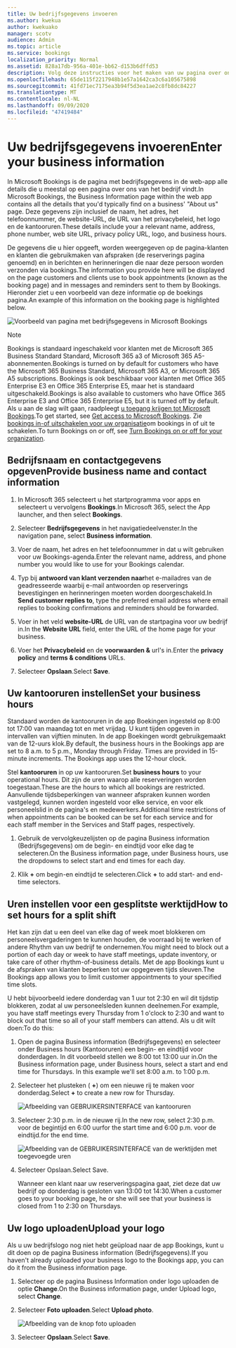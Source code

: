 ```yaml
---
title: Uw bedrijfsgegevens invoeren
ms.author: kwekua
author: kwekuako
manager: scotv
audience: Admin
ms.topic: article
ms.service: bookings
localization_priority: Normal
ms.assetid: 828a17db-956a-401e-bb62-d153b6dffd53
description: Volg deze instructies voor het maken van uw pagina over ons, inclusief bedrijfsnaam, adres, telefoonnummer, website-URL, logo en kantooruren in Microsoft bookings.
ms.openlocfilehash: 65de115f2217948b1e57a1642ca3c6a105675898
ms.sourcegitcommit: 41fd71ec7175ea3b94f5d3ea1ae2c8fb8dc84227
ms.translationtype: MT
ms.contentlocale: nl-NL
ms.lasthandoff: 09/09/2020
ms.locfileid: "47419484"
---
```

# <a name="enter-your-business-information"></a><span data-ttu-id="b33c7-103">Uw bedrijfsgegevens invoeren</span><span class="sxs-lookup"><span data-stu-id="b33c7-103">Enter your business information</span></span>

<span data-ttu-id="b33c7-104">In Microsoft Bookings is de pagina met bedrijfsgegevens in de web-app alle details die u meestal op een pagina over ons van het bedrijf vindt.</span><span class="sxs-lookup"><span data-stu-id="b33c7-104">In Microsoft Bookings, the Business Information page within the web app contains all the details that you'd typically find on a business' "About us" page.</span></span> <span data-ttu-id="b33c7-105">Deze gegevens zijn inclusief de naam, het adres, het telefoonnummer, de website-URL, de URL van het privacybeleid, het logo en de kantooruren.</span><span class="sxs-lookup"><span data-stu-id="b33c7-105">These details include your a relevant name, address, phone number, web site URL, privacy policy URL, logo, and business hours.</span></span>

<span data-ttu-id="b33c7-106">De gegevens die u hier opgeeft, worden weergegeven op de pagina-klanten en klanten die gebruikmaken van afspraken (de reserverings pagina genoemd) en in berichten en herinneringen die naar deze persoon worden verzonden via bookings.</span><span class="sxs-lookup"><span data-stu-id="b33c7-106">The information you provide here will be displayed on the page customers and clients use to book appointments (known as the booking page) and in messages and reminders sent to them by Bookings.</span></span> <span data-ttu-id="b33c7-107">Hieronder ziet u een voorbeeld van deze informatie op de boekings pagina.</span><span class="sxs-lookup"><span data-stu-id="b33c7-107">An example of this information on the booking page is highlighted below.</span></span>

   ![Voorbeeld van pagina met bedrijfsgegevens in Microsoft Bookings](../media/bookings-business-info.png)

> [!NOTE]
> <span data-ttu-id="b33c7-109">Bookings is standaard ingeschakeld voor klanten met de Microsoft 365 Business Standard Standard, Microsoft 365 a3 of Microsoft 365 A5-abonnementen.</span><span class="sxs-lookup"><span data-stu-id="b33c7-109">Bookings is turned on by default for customers who have the Microsoft 365 Business Standard, Microsoft 365 A3, or Microsoft 365 A5 subscriptions.</span></span> <span data-ttu-id="b33c7-110">Bookings is ook beschikbaar voor klanten met Office 365 Enterprise E3 en Office 365 Enterprise E5, maar het is standaard uitgeschakeld.</span><span class="sxs-lookup"><span data-stu-id="b33c7-110">Bookings is also available to customers who have Office 365 Enterprise E3 and Office 365 Enterprise E5, but it is turned off by default.</span></span> <span data-ttu-id="b33c7-111">Als u aan de slag wilt gaan, raadpleegt [u toegang krijgen tot Microsoft Bookings](get-access.md).</span><span class="sxs-lookup"><span data-stu-id="b33c7-111">To get started, see [Get access to Microsoft Bookings](get-access.md).</span></span> <span data-ttu-id="b33c7-112">Zie [bookings in-of uitschakelen voor uw organisatie](turn-bookings-on-or-off.md)om bookings in of uit te schakelen.</span><span class="sxs-lookup"><span data-stu-id="b33c7-112">To turn Bookings on or off, see [Turn Bookings on or off for your organization](turn-bookings-on-or-off.md).</span></span>

## <a name="provide-business-name-and-contact-information"></a><span data-ttu-id="b33c7-113">Bedrijfsnaam en contactgegevens opgeven</span><span class="sxs-lookup"><span data-stu-id="b33c7-113">Provide business name and contact information</span></span>

1. <span data-ttu-id="b33c7-114">In Microsoft 365 selecteert u het startprogramma voor apps en selecteert u vervolgens **Bookings**.</span><span class="sxs-lookup"><span data-stu-id="b33c7-114">In Microsoft 365, select the App launcher, and then select **Bookings**.</span></span>

1. <span data-ttu-id="b33c7-115">Selecteer **Bedrijfsgegevens** in het navigatiedeelvenster.</span><span class="sxs-lookup"><span data-stu-id="b33c7-115">In the navigation pane, select **Business information**.</span></span>

1. <span data-ttu-id="b33c7-116">Voer de naam, het adres en het telefoonnummer in dat u wilt gebruiken voor uw Bookings-agenda.</span><span class="sxs-lookup"><span data-stu-id="b33c7-116">Enter the relevant name, address, and phone number you would like to use for your Bookings calendar.</span></span>

1. <span data-ttu-id="b33c7-117">Typ bij **antwoord van klant verzenden naar**het e-mailadres van de geadresseerde waarbij e-mail antwoorden op reserverings bevestigingen en herinneringen moeten worden doorgeschakeld.</span><span class="sxs-lookup"><span data-stu-id="b33c7-117">In **Send customer replies to**, type the preferred email address where email replies to booking confirmations and reminders should be forwarded.</span></span>

1. <span data-ttu-id="b33c7-118">Voer in het veld **website-URL** de URL van de startpagina voor uw bedrijf in.</span><span class="sxs-lookup"><span data-stu-id="b33c7-118">In the **Website URL** field, enter the URL of the home page for your business.</span></span>

1. <span data-ttu-id="b33c7-119">Voer het **Privacybeleid** en de **voorwaarden &** url's in.</span><span class="sxs-lookup"><span data-stu-id="b33c7-119">Enter the **privacy policy** and **terms & conditions** URLs.</span></span>

1. <span data-ttu-id="b33c7-120">Selecteer **Opslaan**.</span><span class="sxs-lookup"><span data-stu-id="b33c7-120">Select **Save**.</span></span>

## <a name="set-your-business-hours"></a><span data-ttu-id="b33c7-121">Uw kantooruren instellen</span><span class="sxs-lookup"><span data-stu-id="b33c7-121">Set your business hours</span></span>

<span data-ttu-id="b33c7-p104">Standaard worden de kantooruren in de app Boekingen ingesteld op 8:00 tot 17:00 van maandag tot en met vrijdag. U kunt tijden opgeven in intervallen van vijftien minuten. In de app Boekingen wordt gebruikgemaakt van de 12-uurs klok.</span><span class="sxs-lookup"><span data-stu-id="b33c7-p104">By default, the business hours in the Bookings app are set to 8 a.m. to 5 p.m., Monday through Friday. Times are provided in 15-minute increments. The Bookings app uses the 12-hour clock.</span></span>

<span data-ttu-id="b33c7-126">Stel **kantooruren** in op uw kantooruren.</span><span class="sxs-lookup"><span data-stu-id="b33c7-126">Set **business hours** to your operational hours.</span></span> <span data-ttu-id="b33c7-127">Dit zijn de uren waarop alle reserveringen worden toegestaan.</span><span class="sxs-lookup"><span data-stu-id="b33c7-127">These are the hours to which all bookings are restricted.</span></span> <span data-ttu-id="b33c7-128">Aanvullende tijdsbeperkingen van wanneer afspraken kunnen worden vastgelegd, kunnen worden ingesteld voor elke service, en voor elk personeelslid in de pagina's en medewerkers.</span><span class="sxs-lookup"><span data-stu-id="b33c7-128">Additional time restrictions of when appointments can be booked can be set for each service and for each staff member in the Services and Staff pages, respectively.</span></span>

1. <span data-ttu-id="b33c7-129">Gebruik de vervolgkeuzelijsten op de pagina Business information (Bedrijfsgegevens) om de begin- en eindtijd voor elke dag te selecteren.</span><span class="sxs-lookup"><span data-stu-id="b33c7-129">On the Business information page, under Business hours, use the dropdowns to select start and end times for each day.</span></span>

1. <span data-ttu-id="b33c7-130">Klik **+** om begin-en eindtijd te selecteren.</span><span class="sxs-lookup"><span data-stu-id="b33c7-130">Click **+** to add start- and end-time selectors.</span></span>

## <a name="how-to-set-hours-for-a-split-shift"></a><span data-ttu-id="b33c7-131">Uren instellen voor een gesplitste werktijd</span><span class="sxs-lookup"><span data-stu-id="b33c7-131">How to set hours for a split shift</span></span>

<span data-ttu-id="b33c7-132">Het kan zijn dat u een deel van elke dag of week moet blokkeren om personeelsvergaderingen te kunnen houden, de voorraad bij te werken of andere Rhythm van uw bedrijf te ondernemen.</span><span class="sxs-lookup"><span data-stu-id="b33c7-132">You might need to block out a portion of each day or week to have staff meetings, update inventory, or take care of other rhythm-of-business details.</span></span> <span data-ttu-id="b33c7-133">Met de app Bookings kunt u de afspraken van klanten beperken tot uw opgegeven tijds sleuven.</span><span class="sxs-lookup"><span data-stu-id="b33c7-133">The Bookings app allows you to limit customer appointments to your specified time slots.</span></span>

<span data-ttu-id="b33c7-134">U hebt bijvoorbeeld iedere donderdag van 1 uur tot 2:30 en wil dit tijdstip blokkeren, zodat al uw personeelsleden kunnen deelnemen.</span><span class="sxs-lookup"><span data-stu-id="b33c7-134">For example, you have staff meetings every Thursday from 1 o'clock to 2:30 and want to block out that time so all of your staff members can attend.</span></span> <span data-ttu-id="b33c7-135">Als u dit wilt doen:</span><span class="sxs-lookup"><span data-stu-id="b33c7-135">To do this:</span></span>

1. <span data-ttu-id="b33c7-p108">Open de pagina Business information (Bedrijfsgegevens) en selecteer onder Business hours (Kantooruren) een begin- en eindtijd voor donderdagen. In dit voorbeeld stellen we 8:00 tot 13:00 uur in.</span><span class="sxs-lookup"><span data-stu-id="b33c7-p108">On the Business information page, under Business hours, select a start and end time for Thursdays. In this example we'll set 8:00 a.m. to 1:00 p.m.</span></span>

1. <span data-ttu-id="b33c7-139">Selecteer het plusteken ( **+**) om een nieuwe rij te maken voor donderdag.</span><span class="sxs-lookup"><span data-stu-id="b33c7-139">Select **+** to create a new row for Thursday.</span></span>

   ![Afbeelding van GEBRUIKERSINTERFACE van kantooruren](../media/bookings-split-shift.png)

1. <span data-ttu-id="b33c7-141">Selecteer 2:30 p.m. in de nieuwe rij.</span><span class="sxs-lookup"><span data-stu-id="b33c7-141">In the new row, select 2:30 p.m.</span></span> <span data-ttu-id="b33c7-142">voor de begintijd en 6:00 uur</span><span class="sxs-lookup"><span data-stu-id="b33c7-142">for the start time and 6:00 p.m.</span></span> <span data-ttu-id="b33c7-143">voor de eindtijd.</span><span class="sxs-lookup"><span data-stu-id="b33c7-143">for the end time.</span></span>

   ![Afbeelding van de GEBRUIKERSINTERFACE van de werktijden met toegevoegde uren](../media/bookings-split-shift-hours.png)

1. <span data-ttu-id="b33c7-145">Selecteer Opslaan.</span><span class="sxs-lookup"><span data-stu-id="b33c7-145">Select Save.</span></span>

    <span data-ttu-id="b33c7-146">Wanneer een klant naar uw reserveringspagina gaat, ziet deze dat uw bedrijf op donderdag is gesloten van 13:00 tot 14:30.</span><span class="sxs-lookup"><span data-stu-id="b33c7-146">When a customer goes to your booking page, he or she will see that your business is closed from 1 to 2:30 on Thursdays.</span></span>

## <a name="upload-your-logo"></a><span data-ttu-id="b33c7-147">Uw logo uploaden</span><span class="sxs-lookup"><span data-stu-id="b33c7-147">Upload your logo</span></span>

<span data-ttu-id="b33c7-148">Als u uw bedrijfslogo nog niet hebt geüpload naar de app Bookings, kunt u dit doen op de pagina Business information (Bedrijfsgegevens).</span><span class="sxs-lookup"><span data-stu-id="b33c7-148">If you haven't already uploaded your business logo to the Bookings app, you can do it from the Business information page.</span></span>

1. <span data-ttu-id="b33c7-149">Selecteer op de pagina Business Information onder logo uploaden de optie **Change**.</span><span class="sxs-lookup"><span data-stu-id="b33c7-149">On the Business information page, under Upload logo, select **Change**.</span></span>

1. <span data-ttu-id="b33c7-150">Selecteer **Foto uploaden**.</span><span class="sxs-lookup"><span data-stu-id="b33c7-150">Select **Upload photo**.</span></span>

   ![Afbeelding van de knop foto uploaden](../media/bookings-upload-photo.png)

1. <span data-ttu-id="b33c7-152">Selecteer **Opslaan**.</span><span class="sxs-lookup"><span data-stu-id="b33c7-152">Select **Save**.</span></span>
